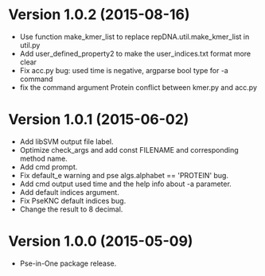 # Version 1.0.2 (2015-08-16)

* Use function make_kmer_list to replace repDNA.util.make_kmer_list in util.py
* Add user_defined_property2 to make the user_indices.txt format more clear
* Fix acc.py bug: used time is negative, argparse bool type for -a command
* fix the command argument Protein conflict between kmer.py and acc.py

# Version 1.0.1 (2015-06-02)

* Add libSVM output file label.
* Optimize check_args and add const FILENAME and corresponding method name.
* Add cmd prompt.
* Fix default_e warning and pse algs.alphabet == 'PROTEIN' bug.
* Add cmd output used time and the help info about -a parameter.
* Add default indices argument.
* Fix PseKNC default indices bug.
* Change the result to 8 decimal.

# Version 1.0.0 (2015-05-09)

* Pse-in-One package release.